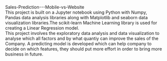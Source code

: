 Sales-Prediction---Mobile-vs-Website
<br>
This project is built on a Jupyter notebook using Python with Numpy, Pandas data analysis libraries along with Matplotlib and seaborn data visualization libraries.The scikit-learn Machine Learning library is used for creating a Linear Regression model. 
<br>
This project involves the exploratory data analysis and data visualization to analyse which all factors and by what quantiy can improve the sales of the Company.  A predicting model is developed which can help company to decide on which features, they should put more effort in order to bring more business in future.
